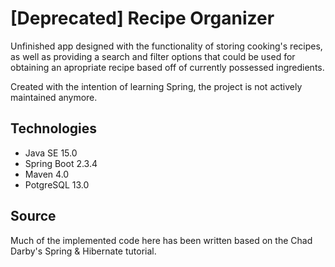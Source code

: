 # [Deprecated] Recipe Organizer

Unfinished app designed with the functionality of storing cooking's recipes, as well as providing a search and filter options that could be used for obtaining an apropriate recipe based off of currently possessed ingredients.

Created with the intention of learning Spring, the project is not actively maintained anymore. 

## Technologies

* Java SE 15.0
* Spring Boot 2.3.4
* Maven 4.0
* PotgreSQL 13.0

## Source

Much of the implemented code here has been written based on the Chad Darby's Spring & Hibernate tutorial. 
